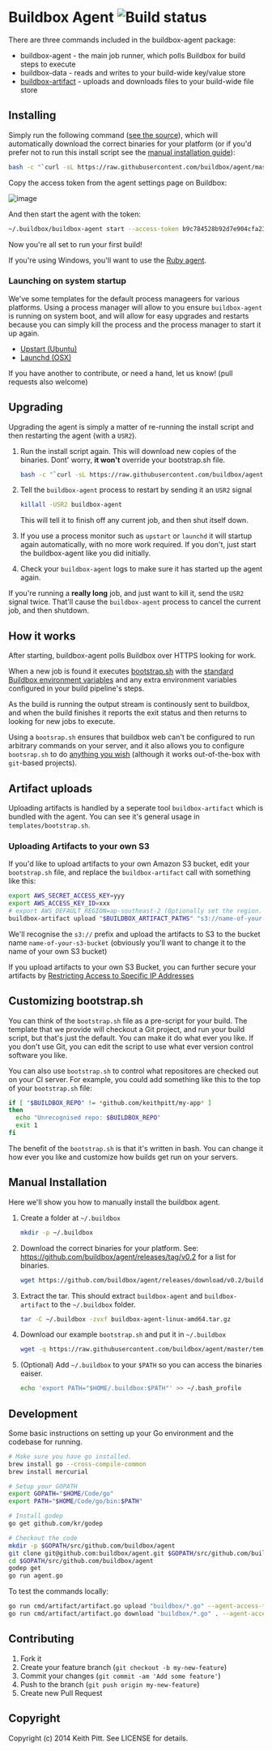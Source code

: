 # Buildbox Agent ![Build status](https://badge.buildbox.io/08e4e12a0a1e478f0994eb1e8d51822c5c74d395.svg?branch=master)

There are three commands included in the buildbox-agent package:

* buildbox-agent - the main job runner, which polls Buildbox for build steps to execute
* buildbox-data - reads and writes to your build-wide key/value store
* [buildbox-artifact](https://buildbox.io/docs/agent/artifacts) - uploads and downloads files to your build-wide file store

## Installing

Simply run the following command ([see the source](https://raw.githubusercontent.com/buildbox/agent/master/install.sh)), which will automatically download the correct binaries for your platform (or if you'd prefer not to run this install script see the [manual installation guide](#manual-installation)):

```bash
bash -c "`curl -sL https://raw.githubusercontent.com/buildbox/agent/master/install.sh`"
```

Copy the access token from the agent settings page on Buildbox:

![image](https://cloud.githubusercontent.com/assets/153/3960325/55662f70-273d-11e4-82c0-75e09d7ee6e6.png)

And then start the agent with the token:

```bash
~/.buildbox/buildbox-agent start --access-token b9c784528b92d7e904cfa238e68701f1
```

Now you're all set to run your first build!

If you're using Windows, you'll want to use the [Ruby agent](https://github.com/buildbox/buildbox-agent-ruby).

### Launching on system startup

We've some templates for the default process manageers for various platforms. Using a process manager will allow to you ensure `buildbox-agent` is running on system boot, and will allow for easy upgrades and restarts because you can simply kill the process and the process manager to start it up again.

* [Upstart (Ubuntu)](/templates/upstart.conf)
* [Launchd (OSX)](/templates/launchd.plist)

If you have another to contribute, or need a hand, let us know! (pull requests also welcome)

## Upgrading

Upgrading the agent is simply a matter of re-running the install script and then restarting the agent (with a `USR2`).

1. Run the install script again. This will download new copies of the binaries. Dont' worry, **it won't** override your bootstrap.sh file.

   ```bash
   bash -c "`curl -sL https://raw.githubusercontent.com/buildbox/agent/master/install.sh`"
   ```

2. Tell the `buildbox-agent` process to restart by sending it an `USR2` signal

   ```bash
   killall -USR2 buildbox-agent
   ```

   This will tell it to finish off any current job, and then shut itself down.

3. If you use a process monitor such as `upstart` or `launchd` it will startup again automatically, with no more work required. If you don't, just start the buildbox-agent like you did initially.

4. Check your `buildbox-agent` logs to make sure it has started up the agent again.

If you're running a **really long** job, and just want to kill it, send the `USR2` signal twice. That'll cause the `buildbox-agent` process to cancel the current job, and then shutdown.

## How it works

After starting, buildbox-agent polls Buildbox over HTTPS looking for work.

When a new job is found it executes [bootstrap.sh](templates/bootstrap.sh) with the [standard Buildbox environment variables](https://buildbox.io/docs/guides/environment-variables) and any extra environment variables configured in your build pipeline's steps.

As the build is running the output stream is continously sent to buildbox, and when the build finishes it reports the exit status and then returns to looking for new jobs to execute.

Using a `bootsrap.sh` ensures that buildbox web can't be configured to run arbitrary commands on your server, and it also allows you to configure `bootsrap.sh` to do [anything you wish](#customizing-bootstrapsh) (although it works out-of-the-box with `git`-based projects).

## Artifact uploads

Uploading artifacts is handled by a seperate tool `buildbox-artifact` which is bundled with the agent. You can see
it's general usage in `templates/bootstrap.sh`.

### Uploading Artifacts to your own S3

If you'd like to upload artifacts to your own Amazon S3 bucket, edit your `bootstrap.sh` file, and replace the `buildbox-artifact`
call with something like this:

```bash
export AWS_SECRET_ACCESS_KEY=yyy
export AWS_ACCESS_KEY_ID=xxx
# export AWS_DEFAULT_REGION=ap-southeast-2 (Optionally set the region. Defaults to us-east-1)
buildbox-artifact upload "$BUILDBOX_ARTIFACT_PATHS" "s3://name-of-your-s3-bucket/$BUILDBOX_JOB_ID" --url $BUILDBOX_AGENT_API_URL
```

We'll recognise the `s3://` prefix and upload the artifacts to S3 to the bucket name `name-of-your-s3-bucket` (obviously you'll want to change it to the name of your own S3 bucket)

If you upload artifacts to your own S3 Bucket, you can further secure your artifacts by [Restricting Access to Specific IP Addresses](https://docs.aws.amazon.com/AmazonS3/latest/dev/AccessPolicyLanguage_UseCases_s3_a.html)

## Customizing bootstrap.sh

You can think of the `bootstrap.sh` file as a pre-script for your build. The template that we provide will checkout
a Git project, and run your build script, but that's just the default. You can make it do what ever you like. If you don't use Git, you can edit the script to use what ever version control software you like.

You can also use `bootstrap.sh` to control what repositores are checked out on your CI server. For example, you could
add something like this to the top of your `bootstrap.sh` file:

```bash
if [ "$BUILDBOX_REPO" != *github.com/keithpitt/my-app* ]
then
  echo "Unrecognised repo: $BUILDBOX_REPO"
  exit 1
fi
```

The benefit of the `bootstrap.sh` is that it's written in bash. You can change it how ever you like and customize how
builds get run on your servers.

## Manual Installation

Here we'll show you how to manually install the buildbox agent.

1. Create a folder at `~/.buildbox`

   ```bash
   mkdir -p ~/.buildbox
   ```

2. Download the correct binaries for your platform. See: https://github.com/buildbox/agent/releases/tag/v0.2 for a list for binaries.

   ```bash
   wget https://github.com/buildbox/agent/releases/download/v0.2/buildbox-agent-linux-amd64.tar.gz
   ```

3. Extract the tar. This should extract `buildbox-agent` and `buildbox-artifact` to the `~/.buildbox` folder.

   ```bash
   tar -C ~/.buildbox -zvxf buildbox-agent-linux-amd64.tar.gz
   ```

4. Download our example `bootstrap.sh` and put it in `~/.buildbox`

   ```bash
   wget -q https://raw.githubusercontent.com/buildbox/agent/master/templates/bootstrap.sh -O ~/.buildbox/bootstrap.sh
   ```

5. (Optional) Add `~/.buildbox` to your `$PATH` so you can access the binaries eaiser.

   ```bash
   echo 'export PATH="$HOME/.buildbox:$PATH"' >> ~/.bash_profile
   ```

## Development

Some basic instructions on setting up your Go environment and the codebase for running.

```bash
# Make sure you have go installed.
brew install go --cross-compile-common
brew install mercurial

# Setup your GOPATH
export GOPATH="$HOME/Code/go"
export PATH="$HOME/Code/go/bin:$PATH"

# Install godep
go get github.com/kr/godep

# Checkout the code
mkdir -p $GOPATH/src/github.com/buildbox/agent
git clone git@github.com:buildbox/agent.git $GOPATH/src/github.com/buildbox/agent
cd $GOPATH/src/github.com/buildbox/agent
godep get
go run agent.go
```

To test the commands locally:

```bash
go run cmd/artifact/artifact.go upload "buildbox/*.go" --agent-access-token=[..] --job [...] --debug
go run cmd/artifact/artifact.go download "buildbox/*.go" . --agent-access-token=[..] --job [...] --debug
```

## Contributing

1. Fork it
2. Create your feature branch (`git checkout -b my-new-feature`)
3. Commit your changes (`git commit -am 'Add some feature'`)
4. Push to the branch (`git push origin my-new-feature`)
5. Create new Pull Request

## Copyright

Copyright (c) 2014 Keith Pitt. See LICENSE for details.
